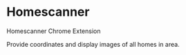 # Homescanner
Homescanner Chrome Extension

Provide coordinates and display images of all homes in area.
